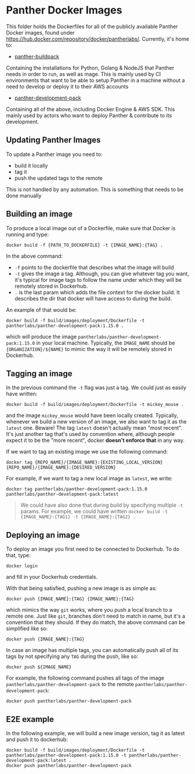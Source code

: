 # Panther Docker Images

This folder holds the Dockerfiles for all of the publicly available Panther Docker images, found
under https://hub.docker.com/repository/docker/pantherlabs/. Currently, it's home to:

- [panther-buildpack](https://hub.docker.com/repository/docker/pantherlabs/panther-buildpack)

Containing the installations for Python, Golang & NodeJS that Panther needs in order to run, as well
as mage. This is mainly used by CI environments that want to be able to setup Panther in a machine
without a need to develop or deploy it to their AWS accounts

- [panther-development-pack](https://hub.docker.com/repository/docker/pantherlabs/panther-development-pack)

Containing all of the above, including Docker Engine & AWS SDK. This mainly used by actors who want
to deploy Panther & contribute to its development.

## Updating Panther Images

To update a Panther image you need to:

- build it locally
- tag it
- push the updated tags to the remote

This is not handled by any automation. This is something that needs to be done manually

## Building an image

To produce a local image out of a Dockerfile, make sure that Docker is running and type:

```
docker build -f {PATH_TO_DOCKERFILE} -t {IMAGE_NAME}:{TAG} .
```

In the above command:

- `-f` points to the dockerfile that describes what the image will build
- `-t` gives the image a tag. Although, you can give whatever tag you want, it's typical for image
  tags to follow the name under which they will be remotely stored in Dockerhub.
- `.` is the last param which adds the file context for the docker build. It describes the dir that
  docker will have access to during the build.

An example of that would be:

```
docker build -f build/images/deployment/Dockerfile -t pantherlabs/panther-development-pack:1.15.0 .
```

which will produce the image `pantherlabs/panther-development-pack:1.15.0` in your local machine. Typically,
the `IMAGE_NAME` should be `{ORGANIZATION}/${NAME}` to mimic the way it will be remotely stored in Dockerhub.

## Tagging an image

In the previous command the `-t` flag was just a tag. We could just as easily have written:

```
docker build -f build/images/deployment/Dockerfile -t mickey_mouse .
```

and the image `mickey_mouse` would have been locally created. Typically, whenever we build a new version
of an image, we also want to tag it as the `latest` one. Beware! The tag `latest` doesn't actually mean
"most recent". It's just another tag that's used by convention where, although people expect it to be the "more recent",
docker **doesn't enforce that** in any way.

If we want to tag an existing image we use the following command:

`docker tag {REPO_NAME}/{IMAGE_NAME}:{EXISTING_LOCAL_VERSION} {REPO_NAME}/{IMAGE_NAME}:{DESIRED_VERSION}`

For example, if we want to tag a new local image as `latest`, we write:

```
docker tag pantherlabs/panther-development-pack:1.15.0 pantherlabs/panther-development-pack:latest
```

> We could have also done that during build by specifying multiple `-t` params. For example,
> we could have written `docker build -t {IMAGE_NAME}:{TAG1} -t {IMAGE_NAME}:{TAG2} .`

## Deploying an image

To deploy an image you first need to be connected to Dockerhub. To do that, type:

```
docker login
```

and fill in your Dockerhub credentials.

With that being satisfied, pushing a new image is as simple as:

```
docker push {IMAGE_NAME}:{TAG} {IMAGE_NAME}:{TAG}
```

which mimics the way `git` works, where you push a local branch to a remote one. Just like `git`,
branches don't need to match in name, but it's a convention that they should. If they do match, the
above command can be simplified like so:

```
docker push {IMAGE_NAME}:{TAG}
```

In case an image has multiple tags, you can automatically push all of its tags by not specifying any
`TAG` during the push, like so:

```
docker push ${IMAGE_NAME}
```

For example, the following command pushes all tags of the image `pantherlabs/panther-development-pack`
to the remote `pantherlabs/panther-development-pack`:

```
docker push pantherlabs/panther-development-pack
```

## E2E example

In the following example, we will build a new image version, tag it as latest and push it to dockerhub:

```
docker build -f build/images/deployment/Dockerfile -t pantherlabs/panther-development-pack:1.15.0 -t pantherlabs/panther-development-pack:latest .
docker push pantherlabs/panther-development-pack
```
